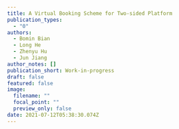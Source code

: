 ```yaml
---
title: A Virtual Booking Scheme for Two-sided Platform
publication_types:
  - "0"
authors:
  - Bomin Bian
  - Long He
  - Zhenyu Hu
  - Jun Jiang
author_notes: []
publication_short: Work-in-progress
draft: false
featured: false
image:
  filename: ""
  focal_point: ""
  preview_only: false
date: 2021-07-12T05:38:30.074Z
---
```

